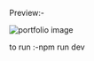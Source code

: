 Preview:- 

![portfolio image](https://github.com/user-attachments/assets/cd6bc195-7180-4347-bcac-21f3abc0473e)



to run :-npm run dev
